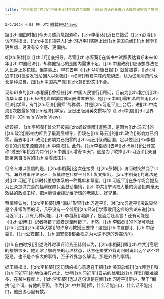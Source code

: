 ```yaml
---
title: “经济国师”称习近平日子比拜登难过与偏执 引疯话酒话还是真心话或外媒听错了猜测
---
```

`2/2/2024 4:55 PM UTC` [轉載自GNews](https://gnews.org/articles/2277246)

据[[zh:自由时报]]今天引述消息报道称，[[zh:李稻葵]]近日在接受《[[zh:彭博]]》访问时指出，[[zh:中国]]领导人[[zh:习近平]]实际上比[[zh:美国总统]][[zh:拜登]]更焦虑、更没有安全感、更偏执。

《[[zh:彭博]]》[[zh:1月]]底报导，尽管[[zh:李稻葵]]在新书中试图表达看好未来10年[[zh:中国经济]]，却称他担心的是国内需求不足，[[zh:中国政府]]应该想办法在人民身上多花钱。但实事上，早在去年《[[zh:华尔街日报]]》就曾披露，[[zh:习近平]]对直接发钱给国人以刺激[[zh:经济]]有着深深的恐惧感，认为促进消费的成长是种浪费，跟[[zh:中国共产党]][[zh:意识形态]]不合。

现年61岁的[[zh:李稻葵]]曾担任[[zh:中国人民银行]]顾问，目前为[[zh:北京]][[zh:清华大学]][[zh:经济]]管理学院弗里曼讲席教授，是[[zh:中国]]最知名的御用[[zh:经济]]学家，有“[[zh:经济]]国师”的称谓，并是[[zh:习近平]]上台后，进[[zh:中南海]]次数最多的[[zh:经济]]学家，近日出版用英文撰写的《[[zh:中国]][[zh:世界观]]》（China\'s World View）。

据该报，[[zh:李稻葵]]曾公开披露[[zh:蚂蚁集团]]遭整肃，是因为[[zh:马云]]的[[zh:政治]]影响力吓到了最高层领导，但现在[[zh:马云]]的[[zh:政治]]影响力已归零，而去年[[zh:政治]]影响力已归零的[[zh:马云]]低调回国，足以佐证[[zh:李稻葵]]的消息来源直通[[zh:中南海]]。此外，[[zh:李稻葵]]去年[[zh:5月]]曾公开宣称“过去2年抗疫为每个[[zh:中国]]人增寿10天”，这是为了吹捧[[zh:习近平]]亲自部署亲自指挥的[[zh:清零政策]]。

但令人难以置信的是，[[zh:李稻葵]]这次在接受《[[zh:彭博]]》访问时突然变了口气。海外时事评论家人士蔡慎坤在社群平台X上发文指出，[[zh:李稻葵]]的说法是对[[zh:习近平]]新时代思想体系的一种挑衅和颠覆，[[zh:习近平]]在多个场合提及为民众提供完善的福利保障只会鼓励懒惰，[[zh:中共]]宁肯把大量的资金投向毫无效益的政绩工程，把大量资金援助给所谓的老朋友、好兄弟。

蔡慎坤认为，[[zh:李稻葵]]用“偏执”形容[[zh:习近平]]，对[[zh:习近平]]来说显然是个非常负面的词，几乎没有一个御用[[zh:经济]]学家敢用这样的言论来说[[zh:习近平]]，只有几种可能，[[zh:李稻葵]]喝醉了，是酒后吐真言！还有可能是《[[zh:彭博]]》记者听错了或者是理解错了，不然，[[zh:李稻葵]]的下场可能比[[zh:北京]][[zh:清华大学]]的许章润教授还要惨！这是[[zh:中宣部]]、[[zh:中纪委]]、[[zh:公安部]]、[[zh:国安部]]都会视之为大逆不道的外媒访问。

[[zh:自由时报]]引述海外时事评论员王赫则认为，[[zh:李稻葵]]跟[[zh:中共]]高层的接触很多，他非常了解高层的心理状态，认为在接受外媒访问时说出这个话不会犯忌，也不是个多大的事情，至于外界怎么解读，那是外界的事情。

据王赫指出，[[zh:李稻葵]]这句话的核心意思在于把[[zh:美国总统]][[zh:拜登]]和[[zh:习近平]]的地位进行对比，觉得[[zh:习近平]]目前的处境比[[zh:拜登]]要难很多，在某种程度上，[[zh:李稻葵]]透过这句话是在替[[zh:习近平]]辩护，至于“偏执”这个词，有他的原因，作为[[zh:中共国]]师，什么话能出口，什么话不能出口，他应该心里有数。
